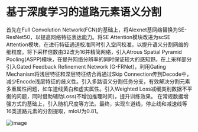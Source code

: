 # 基于深度学习的道路元素语义分割

首先在Full Convolution Network(FCN)的基础上，将Alexnet基网络替换为SE-ResNet50，以提高网络特征表达能力。将SE Attention模块改进为scSE Attention模块，在进行特征通道校准同时引入空间校准，以提升语义分割网络的细粒度。将下采样倍数由32改为16并精简网络，引入Atrous Spatial Pyramid Pooling(ASPP)模块，在提升网络分辨率的同时保证较大的感知野。在上采样部分引入Gated Feedback Refinement Network (G-FRNet)，利用Gating Mechanism将浅层特征和深层特征结合再通过Skip Connection传到Decode中，减少Encode浅层特征的歧义性。引入多路语义分割任务分支，有效解决分割元素多重属性问题，如车道线黄白和虚实属性。引入Weighted Loss减缓类别数据不平衡的问题，同时借助辅助Loss(不增加推理时间)，提升训练效果。 在常规数据增强方式的基础上，引入随机尺度等方法。最终，实现车道线，停止线和减速线等16类道路元素的分割提取，mIoU为0.81。

![image](https://github.com/yongjingli/myWorks/blob/master/%E9%81%93%E8%B7%AF%E5%85%83%E7%B4%A0%E8%AF%AD%E4%B9%89%E5%88%86%E5%89%B2/demo_sematic_segmetation.gif)
